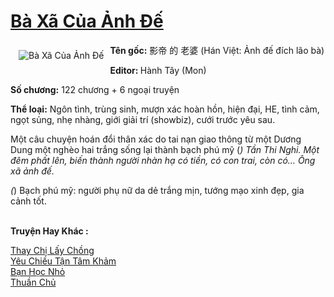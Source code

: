 <a href="https://utruyen.com/truyen/ba-xa-cua-anh-de/18976/" title="Bà Xã Của Ảnh Đế"><h1>Bà Xã Của Ảnh Đế</h1></a><div style="display:table"><img align="right" style="float: left; padding: 10px;" src="https://utruyen.com/images/story/200x260/ba-xa-cua-anh-de.jpg" alt="Bà Xã Của Ảnh Đế"><b>Tên gốc:</b> 影帝 的 老婆 (Hán Việt: Ảnh đế đích lão bà)<p></p><b>Editor: </b>Hành Tây (Mon)<p></p><b>Số chương:</b> 122 chương + 6 ngoại truyện<p></p><b>Thể loại:</b> Ngôn tình, trùng sinh, mượn xác hoàn hồn, hiện đại, HE, tình cảm, ngọt sủng, nhẹ nhàng, giới giải trí (showbiz), cưới trước yêu sau.<p></p>Một câu chuyện hoán đổi thân xác do tai nạn giao thông từ một Dương Dung một nghèo hai trắng sống lại thành bạch phú mỹ (*) Tần Thi Nghi. Một đêm phất lên, biến thành người nhàn hạ có tiền, có con trai, còn có… Ông xã ảnh đế.<p></p>(*) Bạch phú mỹ: người phụ nữ da dẻ trắng mịn, tướng mạo xinh đẹp, gia cảnh tốt.</div><p><br><b>Truyện Hay Khác :</b></p><a href="https://utruyen.com/truyen/thay-chi-lay-chong/19172/" alt="Thay Chị Lấy Chồng">Thay Chị Lấy Chồng</a><br/><a href="https://github.com/quanluxury/ngontinhhot/tree/master/truyenhay/19089/" alt="Yêu Chiều Tận Tâm Khảm">Yêu Chiều Tận Tâm Khảm</a><br/><a href="https://truyenngontinhay.wordpress.com/2019/10/03/ban-hoc-nho/" alt="Bạn Học Nhỏ">Bạn Học Nhỏ</a><br/><a href="https://truyenngontinhay.wordpress.com/2019/10/03/thuan-chu/" alt="Thuần Chủ">Thuần Chủ</a><br/>